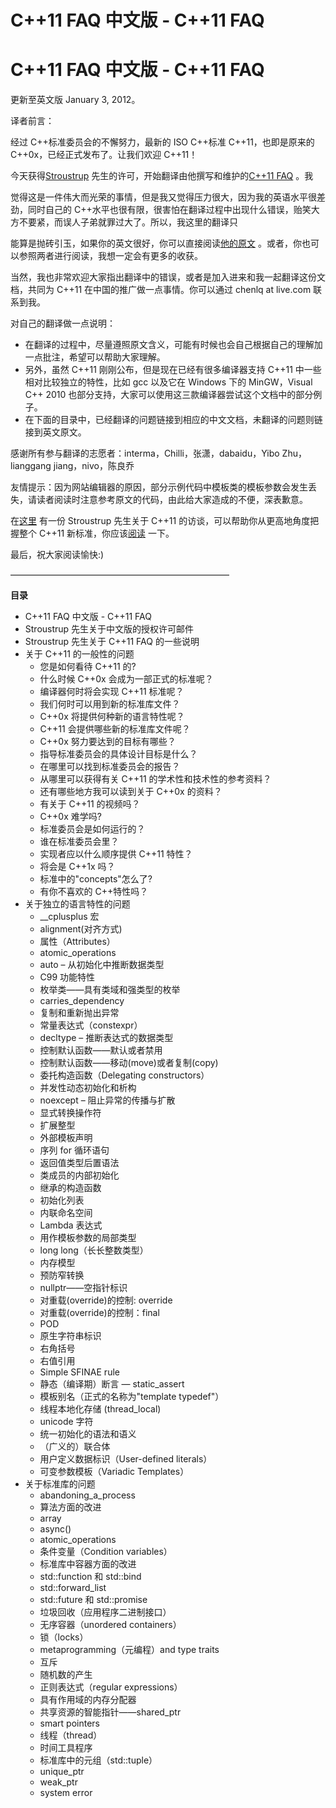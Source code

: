 # C++11 FAQ 中文版 - C++11 FAQ

# C++11 FAQ 中文版 - C++11 FAQ

更新至英文版 January 3, 2012。

译者前言：

经过 C++标准委员会的不懈努力，最新的 ISO C++标准 C++11，也即是原来的 C++0x，已经正式发布了。让我们欢迎 C++11！

今天获得[Stroustrup](http://www2.research.att.com/%7Ebs/) 先生的许可，开始翻译由他撰写和维护的[C++11 FAQ](http://www2.research.att.com/%7Ebs/C++0xFAQ.html) 。我

觉得这是一件伟大而光荣的事情，但是我又觉得压力很大，因为我的英语水平很差劲，同时自己的 C++水平也很有限，很害怕在翻译过程中出现什么错误，贻笑大方不要紧，而误人子弟就罪过大了。所以，我这里的翻译只

能算是抛砖引玉，如果你的英文很好，你可以直接阅读[他的原文](http://www2.research.att.com/%7Ebs/C++0xFAQ.html) 。或者，你也可以参照两者进行阅读，我想一定会有更多的收获。

当然，我也非常欢迎大家指出翻译中的错误，或者是加入进来和我一起翻译这份文档，共同为 C++11 在中国的推广做一点事情。你可以通过 chenlq at live.com 联系到我。

对自己的翻译做一点说明：

*   在翻译的过程中，尽量遵照原文含义，可能有时候也会自己根据自己的理解加一点批注，希望可以帮助大家理解。
*   另外，虽然 C++11 刚刚公布，但是现在已经有很多编译器支持 C++11 中一些相对比较独立的特性，比如 gcc 以及它在 Windows 下的 MinGW，Visual C++ 2010 也部分支持，大家可以使用这三款编译器尝试这个文档中的部分例子。
*   在下面的目录中，已经翻译的问题链接到相应的中文文档，未翻译的问题则链接到英文原文。

感谢所有参与翻译的志愿者：interma，Chilli，张潇，dabaidu，Yibo Zhu，lianggang jiang，nivo，陈良乔

友情提示：因为网站编辑器的原因，部分示例代码中模板类的模板参数会发生丢失，请读者阅读时注意参考原文的代码，由此给大家造成的不便，深表歉意。

在[这里](http://www.royaloo.com/bjarne/interviews/BS_Codeguru_2011.pdf) 有一份 Stroustrup 先生关于 C++11 的访谈，可以帮助你从更高地角度把握整个 C++11 新标准，你应该[阅读](http://www.royaloo.com/bjarne/interviews/BS_Codeguru_2011.pdf) 一下。

最后，祝大家阅读愉快:)

—————————————————————————

**目录**

*   C++11 FAQ 中文版 - C++11 FAQ
*   Stroustrup 先生关于中文版的授权许可邮件
*   Stroustrup 先生关于 C++11 FAQ 的一些说明
*   关于 C++11 的一般性的问题
    *   您是如何看待 C++11 的?
    *   什么时候 C++0x 会成为一部正式的标准呢？
    *   编译器何时将会实现 C++11 标准呢？
    *   我们何时可以用到新的标准库文件？
    *   C++0x 将提供何种新的语言特性呢？
    *   C++11 会提供哪些新的标准库文件呢？
    *   C++0x 努力要达到的目标有哪些？
    *   指导标准委员会的具体设计目标是什么？
    *   在哪里可以找到标准委员会的报告？
    *   从哪里可以获得有关 C++11 的学术性和技术性的参考资料？
    *   还有哪些地方我可以读到关于 C++0x 的资料？
    *   有关于 C++11 的视频吗？
    *   C++0x 难学吗?
    *   标准委员会是如何运行的？
    *   谁在标准委员会里？
    *   实现者应以什么顺序提供 C++11 特性？
    *   将会是 C++1x 吗？
    *   标准中的"concepts"怎么了?
    *   有你不喜欢的 C++特性吗？
*   关于独立的语言特性的问题
    *   __cplusplus 宏
    *   alignment(对齐方式)
    *   属性（Attributes）
    *   atomic_operations
    *   auto – 从初始化中推断数据类型
    *   C99 功能特性
    *   枚举类——具有类域和强类型的枚举
    *   carries_dependency
    *   复制和重新抛出异常
    *   常量表达式（constexpr）
    *   decltype – 推断表达式的数据类型
    *   控制默认函数——默认或者禁用
    *   控制默认函数——移动(move)或者复制(copy)
    *   委托构造函数（Delegating constructors）
    *   并发性动态初始化和析构
    *   noexcept – 阻止异常的传播与扩散
    *   显式转换操作符
    *   扩展整型
    *   外部模板声明
    *   序列 for 循环语句
    *   返回值类型后置语法
    *   类成员的内部初始化
    *   继承的构造函数
    *   初始化列表
    *   内联命名空间
    *   Lambda 表达式
    *   用作模板参数的局部类型
    *   long long（长长整数类型）
    *   内存模型
    *   预防窄转换
    *   nullptr——空指针标识
    *   对重载(override)的控制: override
    *   对重载(override)的控制：final
    *   POD
    *   原生字符串标识
    *   右角括号
    *   右值引用
    *   Simple SFINAE rule
    *   静态（编译期）断言 — static_assert
    *   模板别名（正式的名称为"template typedef"）
    *   线程本地化存储 (thread_local)
    *   unicode 字符
    *   统一初始化的语法和语义
    *   （广义的）联合体
    *   用户定义数据标识（User-defined literals）
    *   可变参数模板（Variadic Templates）
*   关于标准库的问题
    *   abandoning_a_process
    *   算法方面的改进
    *   array
    *   async()
    *   atomic_operations
    *   条件变量（Condition variables）
    *   标准库中容器方面的改进
    *   std::function 和 std::bind
    *   std::forward_list
    *   std::future 和 std::promise
    *   垃圾回收（应用程序二进制接口）
    *   无序容器（unordered containers）
    *   锁（locks）
    *   metaprogramming（元编程）and type traits
    *   互斥
    *   随机数的产生
    *   正则表达式（regular expressions）
    *   具有作用域的内存分配器
    *   共享资源的智能指针——shared_ptr
    *   smart pointers
    *   线程（thread）
    *   时间工具程序
    *   标准库中的元组（std::tuple）
    *   unique_ptr
    *   weak_ptr
    *   system error